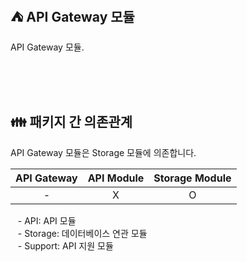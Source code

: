 ## ⛺️ API Gateway 모듈

API Gateway 모듈.

<br/><br/><br/>

## 👪 패키지 간 의존관계

API Gateway 모듈은 Storage 모듈에 의존합니다.

| API Gateway | API Module | Storage Module |
|:-----------:|:----------:|:--------------:|
|      -      |     X      |       O        |

&nbsp;&nbsp; - API: API 모듈 <br/>
&nbsp;&nbsp; - Storage: 데이터베이스 연관 모듈 <br/>
&nbsp;&nbsp; - Support: API 지원 모듈 <br/>

<br/>
